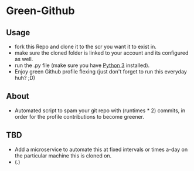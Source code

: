 # Green-Github

## Usage

- fork this Repo and clone it to the scr you want it to exist in.
- make sure the cloned folder is linked to your account and its configured as well.
- run the .py file (make sure you have [Python 3](https://www.python.org/downloads/) installed).
- Enjoy green Github profile flexing (just don't forget to run this everyday huh? ;D)

## About

- Automated script to spam your git repo with (runtimes \* 2) commits, in order for the profile contributions to become greener.

## TBD

- Add a microservice to automate this at fixed intervals or times a-day on the particular machine this is cloned on.
- (.)
